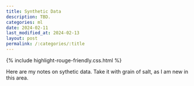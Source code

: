 ```yaml
---
title: Synthetic Data
description: TBD.
categories: ml
date: 2024-02-11
last_modified_at: 2024-02-13
layout: post
permalink: /:categories/:title
---
```


[//]: # ({% include mermaidjs.html %})
{% include highlight-rouge-friendly.css.html %}

[//]: # ({% include image.html alt="Bellman Update and Synthetic Data in Q-Transformer" src="/images/bellman-update-q-transformer-thumb.png" %})



Here are my notes on sythetic data. Take it with grain of salt, as I am new in this area.
